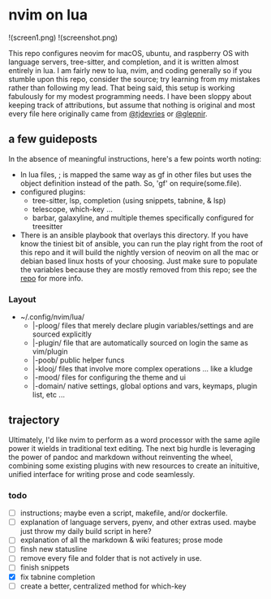 # nvim on lua
!(screen1.png)
!(screenshot.png)

This repo configures neovim for macOS, ubuntu, and raspberry OS with language servers, tree-sitter, and completion, and it is written almost entirely in lua. I am fairly new to lua, nvim, and coding generally so if you stumble upon this repo, consider the source; try learning from my mistakes rather than following my lead. That being said, this setup is working fabulously for my modest programming needs. I have been sloppy about keeping track of attributions, but assume that nothing is original and most every file here originally came from [@tjdevries](https://github.com/tjdevries) or [@glepnir](https://github.com/glepnir).

## a few guideposts

In the absence of meaningful instructions, here's a few points worth noting:

- In lua files, <localleader>; is mapped the same way as gf in other files but uses the object definition instead of the path. So, 'gf' on require(some.file).
- configured plugins:
  - tree-sitter, lsp, completion (using snippets, tabnine, & lsp)
  - telescope, which-key ...
  - barbar, galaxyline, and multiple themes specifically configured for treesitter
- There is an ansible playbook that overlays this directory. If you have know the tiniest bit of ansible, you can run the play right from the root of this repo and it will build the nightly version of neovim on all the mac or debian based linux hosts of your choosing. Just make sure to populate the variables because they are mostly removed from this repo; see the [repo](https://klooj.github.io/nvim_build/) for more info.

### Layout

* ~/.config/nvim/lua/
  * |-ploog/  files that merely declare plugin variables/settings and are sourced explicitly
  * |-plugin/ file that are automatically sourced on login the same as vim/plugin
  * |-poob/   public helper funcs
  * |-klooj/  files that involve more complex operations ... like a kludge  
  * |-mood/   files for configuring the theme and ui  
  * |-domain/ native settings, global options and vars, keymaps, plugin list, etc ...  


## trajectory

Ultimately, I'd like nvim to perform as a word processor with the same agile power it wields in traditional text editing. The next big hurdle is leveraging the power of pandoc and markdown without reinventing the wheel, combining some existing plugins with new resources to create an inituitive, unified interface for writing prose and code seamlessly.

### todo

- [ ] instructions; maybe even a script, makefile, and/or dockerfile.
- [ ] explanation of language servers, pyenv, and other extras used. maybe just throw my daily build script in here?
- [ ] explanation of all the markdown & wiki features; prose mode
- [ ] finsh new statusline
- [ ] remove every file and folder that is not actively in use.
- [ ] finish snippets
- [x] fix tabnine completion
- [ ] create a better, centralized method for which-key
